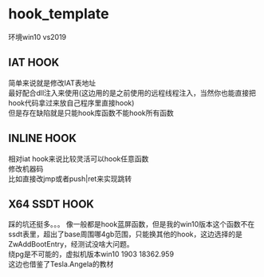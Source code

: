 # hook_template  
环境win10 vs2019  
## IAT HOOK  
简单来说就是修改IAT表地址  
最好配合dll注入来使用(这边用的是之前使用的远程线程注入，当然你也能直接把hook代码拿过来放自己程序里直接hook)  
但是存在缺陷就是只能hook库函数不能hook所有函数  
## INLINE HOOK  
相对iat hook来说比较灵活可以hook任意函数  
修改机器码  
比如直接改jmp或者push|ret来实现跳转  
## X64 SSDT HOOK  
踩的坑还挺多。。。  像一般都是hook蓝屏函数，但是我的win10版本这个函数不在ssdt表里，超出了base周围哪4gb范围，只能换其他的hook，这边选择的是ZwAddBootEntry，经测试没啥大问题。  
绕pg是不可能的，虚拟机版本win10 1903 18362.959  
这边也借鉴了Tesla.Angela的教材  


